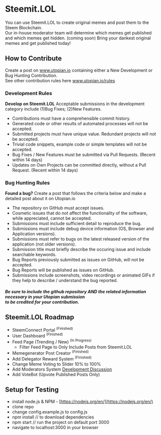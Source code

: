 # Steemit.LOL
You can use Steemit.LOL to create original memes and post them to the Steem Blockchain.  
Our in-house moderator team will determine which memes get published and which memes get hidden. (coming soon)
Bring your dankest original memes and get published today!

## How to Contribute

Create a post on www.utopian.io containing either a New Development or Bug Hunting Contribution.  
See other contribution rules here www.utopian.io/rules

###  Development Rules
**Develop on Steemit.LOL** Acceptable submissions in the development category include (1)Bug Fixes; (2)New Features.
   * Contributions must have a comprehensible commit history.
   * Generated code or other results of automated processes will not be accepted.
   * Submitted projects must have unique value. Redundant projects will not be accepted.
   * Trivial code snippets, example code or simple templates will not be accepted.
   * Bug Fixes / New Features must be submitted via Pull Requests. (Recent within 14 days)
   * Updates on Own Projects can be committed directly, without a Pull Request. (Recent within 14 days)

### Bug Hunting Rules
**Found a bug?** Create a post that follows the criteria below and make a detailed post about it on Utopian.io
   * The repository on GitHub must accept issues.
   * Cosmetic issues that do not affect the functionality of the software, while appreciated, cannot be accepted.
   * Submissions must include sufficient detail to reproduce the bug.
   * Submissions must include debug device information (OS, Browser and Application versions).
   * Submissions must refer to bugs on the latest released version of the application (not older versions).
   * Submission title must briefly describe the occuring issue and include searchable keywords.
   * Bug Reports previously submitted as issues on GitHub, will not be accepted.
   * Bug Reports will be published as issues on GitHub.
   * Submissions include screenshots, video recordings or animated GIFs if they help to describe / understand the bug reported.

##### Be sure to include the github repository AND the related information necessary in your Utopian submission<br>to be credited for your contribution.

## Steemit.LOL Roadmap
   * SteemConnect Portal <sup>(Finished)</sup>
   * User Dashboard <sup>(Finished)</sup>
   * Feed Page (Trending / New) <sup>(In Progress)</sup>
     * Filter Feed Page to Only Include Posts from Steemit.LOL
   * Memegenerator Post Creator <sup>(Finished)</sup>
   * Add Delegator Reward System <sup>(Finished)</sup>
   * Change Meme Voting to Slider 10% to 100%
   * Add Moderators System [Development Discussion](https://github.com/steemit-lol/steemit.lol/issues/9)
   * Add VoteBot (Upvote Published Posts Only) 

## Setup for Testing
- install node.js & NPM - [https://nodejs.org/en/](https://nodejs.org/en/)
- clone repo
- change config.example.js to config.js
- npm install // to download dependencies
- npm start // run the project on default port 3000
- navigate to localhost:3000 in your browser
